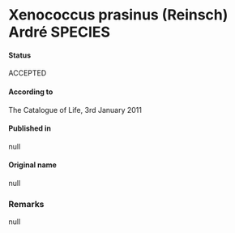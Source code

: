 Xenococcus prasinus (Reinsch) Ardré SPECIES
=======

#### Status
ACCEPTED

#### According to
The Catalogue of Life, 3rd January 2011

#### Published in
null

#### Original name
null

### Remarks
null
